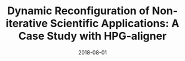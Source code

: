 ---
title: "Dynamic Reconfiguration of Non-iterative Scientific Applications: A Case Study with HPG-aligner"
collection: publications
permalink: /publication/2018-08-01-Dynamic-Reconfiguration-of-Non-iterative-Scientific-Applications-A-Case-Study-with-HPG-aligner
type: "journal"
date: 2018-08-01
venue: '<em>International Journal of High Performance Computing Application</em>(33), pp. 1-10'
paperurl: 'https://doi.org/10.1177/1094342018802347'
citation: ' <strong>S. Iserte</strong>,  H. Martínez,  S. Barrachina,  M. Castillo,  R. Mayo, and  A. Peña, &quot;Dynamic Reconfiguration of Non-iterative Scientific Applications: A Case Study with HPG-aligner.&quot; <em>International Journal of High Performance Computing Application</em>(33), pp. 1-10, Aug. 2018. ISSN: 1094-3420.'
---